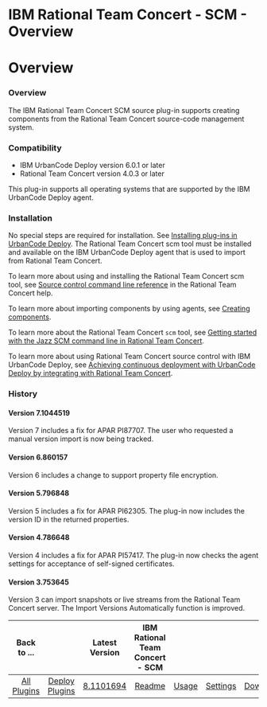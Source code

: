 
IBM Rational Team Concert - SCM - Overview
==========================================

# Overview


### Overview



The IBM Rational Team Concert SCM source plug-in supports creating components from the Rational Team Concert source-code management system.

### Compatibility

* IBM UrbanCode Deploy version 6.0.1 or later
* Rational Team Concert version 4.0.3 or later

This plug-in supports all operating systems that are supported by the IBM UrbanCode Deploy agent.

### Installation

No special steps are required for installation. See [Installing plug-ins in UrbanCode Deploy](https://www.urbancode.com/resource/installing-plug-ins-in-urbancode-products/ "Installing plug-ins in UrbanCode Deploy"). The Rational Team Concert scm tool must be installed and available on the IBM UrbanCode Deploy agent that is used to import from Rational Team Concert.

To learn more about using and installing the Rational Team Concert scm tool, see [Source control command line reference](http://www-01.ibm.com/support/knowledgecenter/SSCP65_4.0.3/com.ibm.team.scm.doc/topics/c_scm_cli.html "Rational Team Concert help") in the Rational Team Concert help.

To learn more about importing components by using agents, see [Creating components](http://www.ibm.com/support/knowledgecenter/SS4GSP_6.1.1/com.ibm.udeploy.doc/topics/comp_create.html "Creating components").

To learn more about the Rational Team Concert `scm` tool, see [Getting started with the Jazz SCM command line in Rational Team Concert](https://jazz.net/library/article/620 "Jazz.net article").

To learn more about using Rational Team Concert source control with IBM UrbanCode Deploy, see [Achieving continuous deployment with UrbanCode Deploy by integrating with Rational Team Concert](https://jazz.net/library/article/1480 "Jazz.net article 2").

### History

#### Version 7.1044519

Version 7 includes a fix for APAR PI87707. The user who requested a manual version import is now being tracked.

#### Version 6.860157

Version 6 includes a change to support property file encryption.

#### Version 5.796848

Version 5 includes a fix for APAR PI62305. The plug-in now includes the version ID in the returned properties.

#### Version 4.786648

Version 4 includes a fix for APAR PI57417. The plug-in now checks the agent settings for acceptance of self-signed certificates.

#### Version 3.753645

Version 3 can import snapshots or live streams from the Rational Team Concert server. The Import Versions Automatically function is improved.


|Back to ...||Latest Version|IBM Rational Team Concert - SCM ||||
| :---: | :---: | :---: | :---: | :---: | :---: | :---: |
|[All Plugins](../../index.md)|[Deploy Plugins](../README.md)|[8.1101694](https://raw.githubusercontent.com/UrbanCode/IBM-UCD-PLUGINS/main/files/air-plugin-RTC-scm/air-plugin-RTC-scm-8.1101694.zip)|[Readme](README.md)|[Usage](usage.md)|[Settings](settings.md)|[Downloads](downloads.md)|
